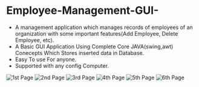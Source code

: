 # Employee-Management-GUI-
* A management application which manages records of employees of an organization with some important features(Add Employee, Delete Employee, etc).
* A Basic GUI Application Using Complete Core JAVA(swing,awt) Conecepts Which Stores inserted data in Database.
* Easy To use For anyone.
*  Supported with any config Computer.

![1st Page](https://user-images.githubusercontent.com/72140946/159870481-236d6838-7480-4e27-bfc2-8e429d03b0b4.png)
![2nd Page](https://user-images.githubusercontent.com/72140946/159870588-d0e1afbe-7827-4706-9394-51ea165947a8.png)
![3rd Page](https://user-images.githubusercontent.com/72140946/159870615-dc9bae67-3026-4020-a331-d09aa1033a00.png)
![4th Page](https://user-images.githubusercontent.com/72140946/159870619-9ea81ecc-a8c5-4eaf-ae3d-0d5628a324f8.png)
![5th Page](https://user-images.githubusercontent.com/72140946/159870621-4d90a3ee-e473-4e58-b03a-a430d424a6b2.png)
![6th Page](https://user-images.githubusercontent.com/72140946/159870624-bb76ddf9-8714-49a7-8761-cd1bb282291e.png)

